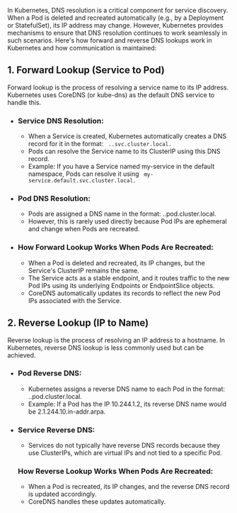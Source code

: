 <p> In Kubernetes, DNS resolution is a critical component for service discovery. When a Pod is deleted and recreated automatically (e.g., by a Deployment or StatefulSet), its IP address may change. However, Kubernetes provides mechanisms to ensure that DNS resolution continues to work seamlessly in such scenarios. Here's how forward and reverse DNS lookups work in Kubernetes and how communication is maintained: </p>

 <!-- This is a 1st line -->
<h2> 1. Forward Lookup (Service to Pod)</h2>
<p> Forward lookup is the process of resolving a service name to its IP address. Kubernetes uses CoreDNS (or kube-dns) as the default DNS service to handle this.</p> 
<ul>
    <li> <h3>  Service DNS Resolution: </h3></li>
  <ul>
    <li>When a Service is created, Kubernetes automatically creates a DNS record for it in the format: <code style="color : name_color"> <service-name>.<namespace>.svc.cluster.local.</code></li>
    <li>Pods can resolve the Service name to its ClusterIP using this DNS record.</li>
    <li>Example: If you have a Service named my-service in the default namespace, Pods can resolve it using <code style="color : name_color"> my-service.default.svc.cluster.local. </code></li>
  </ul>
</ul>
<!-- This is a 2nd line -->      
    <ul>
      <li> <h3> Pod DNS Resolution: </h3> </li>
        <ul>
            <li>Pods are assigned a DNS name in the format: <pod-ip>.<namespace>.pod.cluster.local.</li>
             <li>However, this is rarely used directly because Pod IPs are ephemeral and change when Pods are recreated.</li> 
        </ul>
    </ul>
<!-- This is a 3rd line -->  
<ul>
  <li> <h3> How Forward Lookup Works When Pods Are Recreated:</h3> </li>
  <ul>
      <li>When a Pod is deleted and recreated, its IP changes, but the Service's ClusterIP remains the same.</li>
      <li>The Service acts as a stable endpoint, and it routes traffic to the new Pod IPs using its underlying Endpoints or EndpointSlice objects.</li>
      <li>CoreDNS automatically updates its records to reflect the new Pod IPs associated with the Service.  </li> 
  </ul>
</ul>
             
<!-- This is a 4th line -->
<h2>2. Reverse Lookup (IP to Name)</h2>
<p>Reverse lookup is the process of resolving an IP address to a hostname. In Kubernetes, reverse DNS lookup is less commonly used but can be achieved.</p>
<ul>
    <li> <h3> Pod Reverse DNS:</h3></li>
  <ul>
    <li>Kubernetes assigns a reverse DNS name to each Pod in the format: <pod-ip>.<namespace>.pod.cluster.local.</li>
    <li>Example: If a Pod has the IP 10.244.1.2, its reverse DNS name would be 2.1.244.10.in-addr.arpa.</li> 
  </ul>
</ul>
     
<!-- This is a 3rd line -->  
<ul> 
    <li> <h3>Service Reverse DNS:</h3> </li>
  <ul>
    <li> Services do not typically have reverse DNS records because they use ClusterIPs, which are virtual IPs and not tied to a specific Pod.</li> 
  </ul>
</ul>

<!-- This is a 3rd line --> 
<ul>
   <h3>How Reverse Lookup Works When Pods Are Recreated:</h3> </li>
  <ul>
      <li> When a Pod is recreated, its IP changes, and the reverse DNS record is updated accordingly. </li>
      <li> CoreDNS handles these updates automatically. </li>
  </ul>
</ul>
